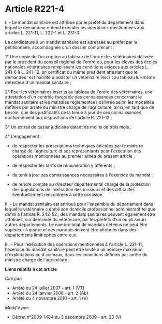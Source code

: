 # Article R221-4

I. - Le mandat sanitaire est attribué par le préfet du département dans lequel le demandeur entend exécuter les opérations
mentionnées aux articles L. 221-11, L. 222-1 et L. 231-3.

La candidature à un mandat sanitaire est adressée au préfet par le pétitionnaire, accompagnée d'un dossier comprenant :

1° Une copie de l'inscription au tableau de l'ordre des vétérinaires délivrée par le président du conseil régional de l'ordre
ou, pour les élèves des écoles nationales vétérinaires remplissant les conditions exigées aux articles L. 241-6 à L. 241-12,
un certificat du même président attestant que le demandeur est habilité à assister un vétérinaire inscrit au tableau lui-même
détenteur d'un mandat sanitaire ;

2° Pour les vétérinaires inscrits au tableau de l'ordre des vétérinaires, une attestation d'un contrôle favorable des
connaissances concernant le mandat sanitaire et les maladies réglementées délivrée selon les modalités définies par arrêté du
ministre chargé de l'agriculture, ainsi, en tant que de besoin, que des justificatifs de la tenue à jour de ces connaissances
conformément aux dispositions de l'article R. 221-12 ;

3° Un extrait de casier judiciaire datant de moins de trois mois ;

4° L'engagement :

- de respecter les prescriptions techniques édictées par le ministre chargé de l'agriculture et ses représentants pour
l'exécution des opérations mentionnées au premier alinéa du présent article ;

- de respecter les tarifs de rémunération y afférents ;

- de tenir à jour ses connaissances nécessaires à l'exercice du mandat ;

- de rendre compte au directeur départemental chargé de la protection des populations de l'exécution des missions et des
difficultés éventuellement rencontrées à cette occasion.

II. - Le mandat sanitaire est attribué pour l'ensemble du département dans lequel le vétérinaire a établi son domicile
professionnel administratif tel que défini à l'article R. 242-52 ; des mandats sanitaires peuvent également être attribués,
sur demande du vétérinaire, par les préfets d'un ou plusieurs autres départements. Le nombre total de mandats détenus ne peut
être supérieur à quatre et ces mandats doivent être attribués dans des départements limitrophes entre eux.

III. - Pour l'exécution des opérations mentionnées à l'article L. 221-11, l'exercice du mandat sanitaire peut être limité à
un nombre maximum d'exploitations ou d'animaux, dans les conditions définies par arrêté du ministre chargé de l'agriculture.

**Liens relatifs à cet article**

_Cité par_:

  - Arrêté du 24 juillet 2007 - art. 1 (VT)
  - Arrêté du 24 janvier 2008 - art. 2 (Ab)
  - Arrêté du 4 novembre 2010 - art. 1 (V)

_Modifié par_:

  - Décret n°2009-1484 du 3 décembre 2009 - art. 20 (V)
